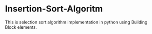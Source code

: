 # Insertion-Sort-Algoritm
This is selection sort algorithm implementation in python using Building Block elements.
